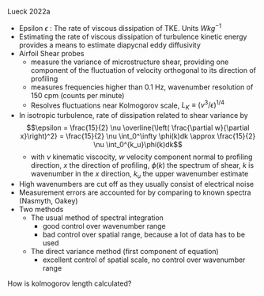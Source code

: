Lueck 2022a
- Epsilon $\epsilon$ : The rate of viscous dissipation of TKE. Units $W kg^{-1}$
- Estimating the rate of viscous dissipation of turbulence kinetic energy provides a means to estimate diapycnal eddy diffusivity
- Airfoil Shear probes
	- measure the variance of microstructure shear, providing one component of the fluctuation of velocity orthogonal to its direction of profiling
	- measures frequencies higher than 0.1 Hz, wavenumber resolution of 150 cpm (counts per minute)
	- Resolves fluctuations near Kolmogorov scale, $L_K \equiv \left(\nu^3/ \epsilon \right)^{1/4}$
- In isotropic turbulence, rate of dissipation related to shear variance by 
	$$\epsilon = \frac{15}{2} \nu \overline{\left( \frac{\partial w}{\partial x}\right)^2} = \frac{15}{2} \nu \int_0^\infty \phi(k)dk \approx \frac{15}{2} \nu \int_0^{k_u}\phi(k)dk$$
	- with $\nu$ kinematic viscocity, $w$ velocity component normal to profiling direction, $x$ the direction of profiling, $\phi(k)$ the spectrum of shear, $k$ is wavenumber in the $x$ direction, $k_u$ the upper wavenumber estimate
- High wavenumbers are cut off as they usually consist of electrical noise
- Measurement errors are accounted for by comparing to known spectra (Nasmyth, Oakey)
- Two methods
	- The usual method of spectral integration
		- good control over wavenumber range
		- bad control over spatial range, because a lot of data has to be used
	- The direct variance method (first component of equation)
		-  excellent control of spatial scale, no control over wavenumber range

How is kolmogorov length calculated?

